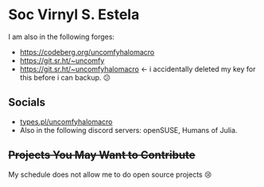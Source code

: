 
# Soc Virnyl S. Estela

I am also in the following forges:

- https://codeberg.org/uncomfyhalomacro
- https://git.sr.ht/~uncomfy
- https://git.sr.ht/~uncomfyhalomacro ← i accidentally deleted my key for this before i can backup. 😕

## Socials

- <a rel="me" href="https://types.pl/@uncomfyhalomacro">types.pl/uncomfyhalomacro</a>
- Also in the following discord servers: openSUSE, Humans of Julia.

## ~~Projects You May Want to Contribute~~

My schedule does not allow me to do open source projects 😢



